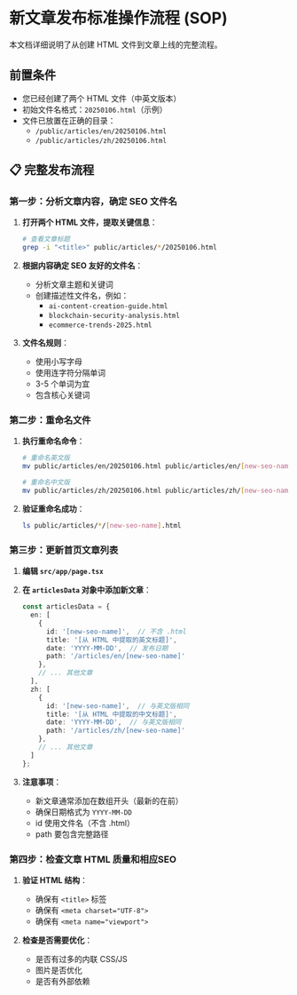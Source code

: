 # 新文章发布标准操作流程 (SOP)

本文档详细说明了从创建 HTML 文件到文章上线的完整流程。

## 前置条件
- 您已经创建了两个 HTML 文件（中英文版本）
- 初始文件名格式：`20250106.html`（示例）
- 文件已放置在正确的目录：
  - `/public/articles/en/20250106.html`
  - `/public/articles/zh/20250106.html`

## 📋 完整发布流程

### 第一步：分析文章内容，确定 SEO 文件名

1. **打开两个 HTML 文件，提取关键信息**：
   ```bash
   # 查看文章标题
   grep -i "<title>" public/articles/*/20250106.html
   ```

2. **根据内容确定 SEO 友好的文件名**：
   - 分析文章主题和关键词
   - 创建描述性文件名，例如：
     - `ai-content-creation-guide.html`
     - `blockchain-security-analysis.html`
     - `ecommerce-trends-2025.html`

3. **文件名规则**：
   - 使用小写字母
   - 使用连字符分隔单词
   - 3-5 个单词为宜
   - 包含核心关键词

### 第二步：重命名文件

1. **执行重命名命令**：
   ```bash
   # 重命名英文版
   mv public/articles/en/20250106.html public/articles/en/[new-seo-name].html
   
   # 重命名中文版
   mv public/articles/zh/20250106.html public/articles/zh/[new-seo-name].html
   ```

2. **验证重命名成功**：
   ```bash
   ls public/articles/*/[new-seo-name].html
   ```

### 第三步：更新首页文章列表

1. **编辑 `src/app/page.tsx`**

2. **在 `articlesData` 对象中添加新文章**：
   ```typescript
   const articlesData = {
     en: [
       {
         id: '[new-seo-name]',  // 不含 .html
         title: '[从 HTML 中提取的英文标题]',
         date: 'YYYY-MM-DD',  // 发布日期
         path: '/articles/en/[new-seo-name]'
       },
       // ... 其他文章
     ],
     zh: [
       {
         id: '[new-seo-name]',  // 与英文版相同
         title: '[从 HTML 中提取的中文标题]',
         date: 'YYYY-MM-DD',  // 与英文版相同
         path: '/articles/zh/[new-seo-name]'
       },
       // ... 其他文章
     ]
   };
   ```

3. **注意事项**：
   - 新文章通常添加在数组开头（最新的在前）
   - 确保日期格式为 `YYYY-MM-DD`
   - id 使用文件名（不含 .html）
   - path 要包含完整路径

### 第四步：检查文章 HTML 质量和相应SEO

1. **验证 HTML 结构**：
   - 确保有 `<title>` 标签
   - 确保有 `<meta charset="UTF-8">`
   - 确保有 `<meta name="viewport">`

2. **检查是否需要优化**：
   - 是否有过多的内联 CSS/JS
   - 图片是否优化
   - 是否有外部依赖
